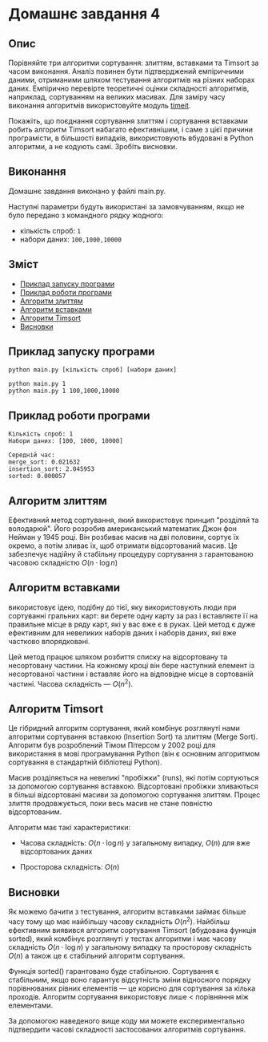 # Домашнє завдання 4

## Опис

Порівняйте три алгоритми сортування: злиттям, вставками та Timsort за часом виконання. Аналіз повинен бути підтверджений емпіричними даними, отриманими шляхом тестування алгоритмів на різних наборах даних. Емпірично перевірте теоретичні оцінки складності алгоритмів, наприклад, сортуванням на великих масивах. Для заміру часу виконання алгоритмів використовуйте модуль [timeit](https://docs.python.org/uk/3/library/timeit.html).

Покажіть, що поєднання сортування злиттям і сортування вставками робить алгоритм Timsort набагато ефективнішим, і саме з цієї причини програмісти, в більшості випадків, використовують вбудовані в Python алгоритми, а не кодують самі. Зробіть висновки.

## Виконання

Домашнє завдання виконано у файлі main.py.

Наступні параметри будуть використані за замовчуванням, якщо не було передано з командного рядку жодного:

-   кількість спроб: `1`
-   набори даних: `100,1000,10000`

## Зміст

-   [Приклад запуску програми](#приклад-запуску-програми)
-   [Приклад роботи програми](#приклад-роботи-програми)
-   [Алгоритм злиттям](#алгоритм-злиттям)
-   [Алгоритм вставками](#алгоритм-вставками)
-   [Алгоритм Timsort](#алгоритм-timsort)
-   [Висновки](#висновки)

## Приклад запуску програми

```
python main.py [кількість спроб] [набори даних]
```

```
python main.py 1
python main.py 1 100,1000,10000
```

## Приклад роботи програми

```
Кількість спроб: 1
Набори даних: [100, 1000, 10000]

Середній час:
merge_sort: 0.021632
insertion_sort: 2.045953
sorted: 0.000057
```

## Алгоритм злиттям

Ефективний метод сортування, який використовує принцип "розділяй та володарюй". Його розробив американський математик Джон фон Нейман у 1945 році. Він розбиває масив на дві половини, сортує їх окремо, а потім зливає їх, щоб отримати відсортований масив. Це забезпечує надійну й стабільну процедуру сортування з гарантованою часовою складністю $O(n \cdot  \log n)$

## Алгоритм вставками

використовує ідею, подібну до тієї, яку використовують люди при сортуванні гральних карт: ви берете одну карту за раз і вставляєте її на правильне місце в ряду карт, які у вас вже є в руках. Цей метод є дуже ефективним для невеликих наборів даних і наборів даних, які вже частково впорядковані.

Цей метод працює шляхом розбиття списку на відсортовану та несортовану частини. На кожному кроці він бере наступний елемент із несортованої частини і вставляє його на відповідне місце в сортованій частині. Часова складність — $O(n^2)$.

## Алгоритм Timsort

Це гібридний алгоритм сортування, який комбінує розглянуті нами алгоритми сортування вставкою (Insertion Sort) та злиттям (Merge Sort). Алгоритм був розроблений Тімом Пітерсом у 2002 році для використання в мові програмування Python (він є основним алгоритмом сортування в стандартній бібліотеці Python).

Масив розділяється на невеликі "пробіжки" (runs), які потім сортуються за допомогою сортування вставкою. Відсортовані пробіжки зливаються в більші відсортовані масиви за допомогою сортування злиттям. Процес злиття продовжується, поки весь масив не стане повністю відсортованим.

Алгоритм має такі характеристики:

-   Часова складність: $O(n \cdot  \log n)$ у загальному випадку, $O(n)$ для вже відсортованих даних

-   Просторова складність: $O(n)$

## Висновки

Як можемо бачити з тестування, алгоритм вставками займає більше часу тому що має найбільшу часову складність $O(n^2)$. Найбільш ефективним виявився алгоритм сортування Timsort (вбудована функція sorted), який комбінує розглянуті у тестах алгоритми і має часову складність $O(n \cdot  \log n)$ у загальному випадку та просторову складність $O(n)$ а також це є стабільний алгоритм сортування.

Функція sorted() гарантовано буде стабільною. Сортування є стабільним, якщо воно гарантує відсутність зміни відносного порядку порівнюваних рівних елементів — це корисно для сортування за кілька проходів. Алгоритм сортування використовує лише < порівняння між елементами.

За допомогою наведеного вище коду ми можете експериментально підтвердити часові складності застосованих алгоритмів сортування.

